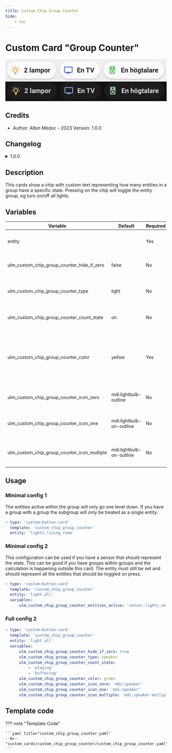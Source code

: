 ```yaml
---
title: Custom Chip Group Counter
hide:
    - toc
---
```


<!-- markdownlint-disable MD046 -->

# Custom Card "Group Counter"

![example-image-light](../../assets/img/custom_card_group_counter_chip_light.png)
![example-image-dark](../../assets/img/custom_card_group_counter_chip_dark.png)

## Credits

- Author: Albin Médoc - 2023
    Version: 1.0.0

## Changelog

<details>
  <summary>1.0.0</summary>
  Initial release
</details>

## Description

This cards show a chip with custom text representing how many entities in a group have a specific state. Pressing on the chip will toggle the entity group, eg turn on/off all lights.

## Variables

| Variable                                    | Default                  | Required | Notes                                                                                              |
| ------------------------------------------- | ------------------------ | -------- | -------------------------------------------------------------------------------------------------- |
| entity                                      |                          | Yes      | Hide chip if no entities are active.                                                               |
| ulm_custom_chip_group_counter_hide_if_zero  | false                    | No       | Hide chip if no entities are active.                                                               |
| ulm_custom_chip_group_counter_type          | light                    | No       | Specify the type of entities, used for translation                                                 |
| ulm_custom_chip_group_counter_count_state   | on                       | No       | States that should be counted                                                                      |
| ulm_custom_chip_group_counter_color         | yellow                   | Yes      | Color of the icon <br> Can choose between: `blue`, `red`, `green`, `yellow`, `pink`, `purple` <br> |
| ulm_custom_chip_group_counter_icon_zero     | mdi:lightbulb-outline    | No       | Icon when no entity's state is satisfied                                                           |
| ulm_custom_chip_group_counter_icon_one      | mdi:lightbulb-on-outline | No       | Icon when one entity's state is satisfied                                                          |
| ulm_custom_chip_group_counter_icon_multiple | mdi:lightbulb-on-outline | No       | Icon when multiple entities state is satisfied                                                     |

## Usage

### Minimal config 1

The entities active within the group will only go one level down. If you have a group with a group the subgroup will only be treated as a single entity.

```yaml
- type: 'custom:button-card'
  template: 'custom_chip_group_counter'
  entity: 'lights.living_room'
```

### Minimal config 2

This configuration can be used if you have a sensor that should represent the state. This can be good if you have groups within groups and the calculation is happening outside this card. The entity must still be set and should represent all the entities that should be toggled on press.

```yaml
- type: 'custom:button-card'
  template: 'custom_chip_group_counter'
  entity: 'light.all'
  variables:
      ulm_custom_chip_group_counter_entities_active: 'sensor.lights_on'
```

### Full config 2

```yaml
- type: 'custom:button-card'
  template: 'custom_chip_group_counter'
  entity: 'light.all'
  variables:
      ulm_custom_chip_group_counter_hide_if_zero: true
      ulm_custom_chip_group_counter_type: speaker
      ulm_custom_chip_group_counter_count_state:
          - 'playing'
          - 'buffering'
      ulm_custom_chip_group_counter_color: green
      ulm_custom_chip_group_counter_icon_zero: 'mdi:speaker'
      ulm_custom_chip_group_counter_icon_one: 'mdi:speaker'
      ulm_custom_chip_group_counter_icon_multiple: 'mdi:speaker-multiple'
```

## Template code

??? note "Template Code"

    ```yaml title="custom_chip_group_counter.yaml"
    --8<-- "custom_cards/custom_chip_group_counter/custom_chip_group_counter.yaml"
    ```
